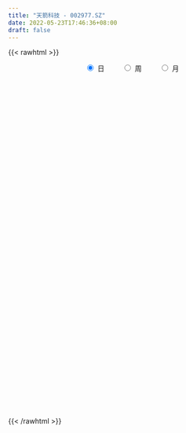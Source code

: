 ```yaml
---
title: "天箭科技 - 002977.SZ"
date: 2022-05-23T17:46:36+08:00
draft: false
---
```

{{< rawhtml >}}
    <div style="text-align: center">
        <label style="padding: 1rem;"><input style="margin-right: .5rem" type="radio" name="period" value="D" checked onclick="period_change(this)">日</label>
        <label style="padding: 1rem;"><input style="margin-right: .5rem" type="radio" name="period" value="W" onclick="period_change(this)">周</label>
        <label style="padding: 1rem;"><input style="margin-right: .5rem" type="radio" name="period" value="M" onclick="period_change(this)">月</label>
    </div>
    <div id="chart" style="height: 700px;"></div> 
    <script type="text/javascript">
        const D_v = [3990.36,6873.8,9490.39,8500.03,6428.83,5925.5,17988.05,8732.69,6877.94,9341.11,9570.0,10111.96,9122.42,12012.89,10164.73,9404.04,9633.63,6913.95,14133.4,14497.09,14227.41,9765.16,10238.2,7567.15,7766.11,8471.47,13355.0,21897.58,15871.2,10642.23,10696.4,8792.86,7034.27,9311.0,6951.6,7878.8,8602.27,5513.5,6518.17,5481.41,9604.79,6779.0,6465.0,5608.4,4874.0,6535.81,9692.03,7473.89,14607.01,10082.43,9241.81,12403.84,20054.09,19485.97,12866.94,9361.69,10085.84,26384.68,17759.75,11854.88,27457.47,25609.05,18734.8,24330.59,18148.17,17745.33,12033.8,10654.4,13664.0,13132.09,10483.58,8079.27,20840.36,16883.69,14447.06,9455.89,12258.69,10085.49,8788.61,11565.05,6374.1,8746.3,7215.76,6053.76,9301.99,10444.41,7756.73,7336.16,4095.36,6607.68,12828.22,8816.27,5085.55,4511.03,4078.0,5971.96,3369.0,5149.75,2530.75,3719.08,5044.64,3970.75,3030.66,12086.27,18234.28,9871.0,7079.97,6157.44,9066.61,9711.08,7423.78,5105.58,9348.8,5625.57,9735.72,12814.04,14547.34,9327.22,7008.79,8202.16,6377.0,24580.54,26435.7,20356.14,19111.65,12582.56,17022.89,12137.0,11227.74,9270.34,11513.4,9131.4,10377.12,8092.81,13282.0,11911.69,13274.92,9939.0,8798.12,8269.73,10564.29,9198.8,6823.75,6093.69,4384.75,7080.28,12664.57,14577.97,8288.0,7164.6,8409.0,10149.38,5961.0,12112.37,6733.0,8105.0,6538.05,9532.16,8323.82,5707.0,31675.28,21343.64,12253.0,9009.6,7080.71,6448.99,7923.0,6111.0,12796.54,10003.75,6893.11,5179.8,13628.34,16083.23,8340.88,14910.91,10462.69,9174.43,9615.01,9695.2,7042.0,7511.99,6699.4,7469.72,5912.51,5480.69,4975.96,6174.62,5379.44,4992.15,9031.84,11269.69,21258.03,13095.18,8119.19,9762.59,13828.15,8210.75,7245.0,9539.44,11808.08,12054.35,7764.78,7612.78,6733.27,7502.0,6702.22,6542.64,3781.64,4162.64,4899.0,5861.0,4742.0,5326.01,5656.99,4546.0,4577.03,4480.36,3615.63,4409.0,4749.0,3040.95,5779.27,5243.5,3751.16,3337.05,12952.57,6854.19,7539.62,6316.04,6741.11,5834.38,7369.6,7761.45,6969.5,5508.84,6977.32,7044.7,5091.3,4791.26,5968.3,7758.74,5323.77,3184.24,3988.2,4311.0,4361.0,4185.0,3774.48,2859.08]
const D_histogram = [0.0,0.0190687179,0.0837503093,0.1094559765,0.1289187594,0.1233710445,0.5176098583,0.6032360062,0.6069906543,0.6510233423,0.5544125792,0.4793874249,0.3237291847,0.3393810567,0.3325392689,0.1242138694,-0.1735946592,-0.3717215232,-0.2568202456,-0.0909176464,-0.0323642865,-0.0006950378,-0.1617570216,-0.3448244898,-0.5344928286,-0.5046246996,-0.3069384821,0.0571070057,0.1686137952,0.1992056855,0.1017191338,-0.0539351671,-0.1477823956,-0.2531550632,-0.290727775,-0.4446312263,-0.6521564275,-0.7124468598,-0.7924553817,-0.7543780305,-0.5589622998,-0.4474839939,-0.3659984148,-0.3195126528,-0.3330487929,-0.2799903874,-0.1177738118,-0.0970380582,0.1634535693,0.3215135257,0.3029681213,0.4222622655,0.5594705938,0.6630632834,0.3914764953,0.319914011,0.1438106873,0.5045913177,0.5493845784,0.5705740644,0.8815208829,1.1598522455,1.2301135821,1.2764310293,1.2468822613,0.9776743029,0.7558460172,0.4121615823,-0.0425151275,-0.3252096063,-0.4028618147,-0.5218690385,-0.2247704937,-0.1580067859,-0.2929972403,-0.4662888157,-0.7702261194,-0.9047885882,-0.9591737236,-1.1458920819,-1.2014907181,-1.2624268291,-1.2146993463,-1.1011497425,-0.8732056269,-0.6096854844,-0.4811576393,-0.5181861806,-0.4771706504,-0.5025347598,-0.793582041,-1.0228520065,-1.1779913213,-1.0997126883,-1.0854129962,-1.0980026229,-0.9787791411,-0.9928314567,-0.8672480106,-0.6032288649,-0.3382966572,-0.2294990413,-0.0584560893,0.3578334395,0.8771208396,1.2722001111,1.4720058584,1.5655830992,1.4411530492,1.3588169777,1.2396279301,1.0892756957,0.82842534,0.625612932,0.4434945593,0.581549606,0.7106949653,0.6459002624,0.600594701,0.541069076,0.3787913207,0.7634691465,0.9042762616,1.0678587946,1.1970549639,1.1292714935,0.7539332594,0.5496748797,0.437211891,0.2876279208,0.2342822035,0.114607572,-0.0833862446,-0.2369368291,-0.5072042475,-0.5302551974,-0.4572036838,-0.4454052839,-0.5615853779,-0.504273411,-0.4683485326,-0.5793851882,-0.5245898062,-0.4619810765,-0.3992569032,-0.4205250992,-0.2466667037,0.0115853928,0.1266509003,0.0422646255,-0.0198552571,-0.1846945235,-0.2644553463,-0.521593887,-0.7539873385,-0.7636025877,-0.7525938849,-0.6962496139,-0.5343609267,-0.3754907339,0.1805336249,0.5092036858,0.7701562606,0.7275319143,0.6521991343,0.5186227886,0.357551634,0.1556052942,0.1673762981,0.2980627668,0.2838783551,0.1534611709,0.2042909874,-0.1564357808,-0.4935612028,-0.9445149641,-1.2565885928,-1.5542888461,-1.7153416397,-1.7324454707,-1.6557560293,-1.4037388414,-1.1169353884,-1.0065269692,-0.8002131393,-0.5740497753,-0.3785395983,-0.1739760215,-0.0442644136,0.0924594018,0.1694025901,0.3308158221,0.5953081237,0.6545539596,0.6424607953,0.6709772195,0.6989484173,0.6328974537,0.5552457616,0.3186893238,-0.106623117,-0.5236827752,-0.6961713332,-0.6549608355,-0.5730110564,-0.6740094973,-0.5618427799,-0.3710836368,-0.2033979059,-0.0310593253,0.033762003,0.1713083527,0.2102666829,0.2149047541,0.1385863544,0.0452051794,0.0754714088,0.1546753965,0.2389882536,0.3808891566,0.4120939973,0.381552462,0.1598785039,0.1825742466,0.0900724768,0.1042331624,-0.0467520294,-0.1809069189,-0.1821961615,-0.2331038621,-0.3923217505,-0.4582996811,-0.7491510464,-1.0574188496,-1.0178848114,-0.9043357115,-0.6378821139,-0.2727887756,0.0060631284,0.2711120664,0.5244845296,0.683946835,0.8244077198,0.9054261005,0.9116056492,0.8882594678,0.8947460545,0.9009593047,0.8682459872,0.8236337619]
const D_fast = [0.0,0.0238358974,0.1094550661,0.1625247274,0.2142172002,0.2395122464,0.7631535248,0.9995886743,1.155090986,1.3618795096,1.4038718912,1.4486935931,1.3739676491,1.4744647853,1.5507578147,1.3734858826,1.0322786892,0.7412214444,0.7919176606,0.9350908482,0.9855531364,1.0170486257,0.8155473865,0.5462737958,0.2229822499,0.1266942039,0.2476458009,0.6259680401,0.7796282784,0.8600215901,0.7879648219,0.6188267292,0.4880339018,0.3193724683,0.2091178129,-0.055943445,-0.4265077531,-0.6649099004,-0.9430322676,-1.0935494241,-1.0378742684,-1.038266961,-1.0482809855,-1.0816733867,-1.1784717251,-1.1954109164,-1.0626377938,-1.0661615547,-0.7648065349,-0.526368197,-0.4691715711,-0.2443118605,0.0327641163,0.3021226267,0.1284049624,0.1368209809,-0.0033296711,0.4835987887,0.6657381941,0.8295711961,1.3608982354,1.9291926594,2.3069823916,2.672407596,2.9545793933,2.9297900106,2.8969232292,2.6562791899,2.1909736982,1.8269768179,1.6486091558,1.3991346724,1.6400405937,1.667302605,1.4590628407,1.1691990612,0.6727052277,0.3119456119,0.0177670455,-0.4554243332,-0.8113956489,-1.1879384672,-1.4438858209,-1.6056236528,-1.5959809439,-1.4848821726,-1.4766437372,-1.6432188236,-1.721495956,-1.8724937554,-2.3619365469,-2.846919514,-3.2965566591,-3.4932061983,-3.7502597552,-4.0373500376,-4.1628213411,-4.4250815208,-4.5163100774,-4.4030981478,-4.2227401045,-4.1713172489,-4.0148883192,-3.5091404306,-2.7705728206,-2.0574435213,-1.4896363094,-1.0046632938,-0.7688050815,-0.5114369086,-0.3207189736,-0.1987522841,-0.2524963048,-0.2989054799,-0.3701502127,-0.0867077646,0.220111336,0.3167916988,0.4216348126,0.4973764567,0.4297965315,1.005341644,1.3722178244,1.8027650562,2.2312249664,2.4457593694,2.2589044502,2.1920647904,2.1889047744,2.1112277844,2.116452618,2.0254298795,1.8065895017,1.59380471,1.1967362297,1.0411214804,0.9998720731,0.900319152,0.6437427135,0.5749863277,0.4938240729,0.2379411203,0.1615890507,0.1087025113,0.0716124589,-0.0547870119,0.0574047077,0.3185531523,0.4652813849,0.3914612665,0.3243775696,0.1133646723,-0.0325099871,-0.4200469995,-0.8409372857,-1.0414531818,-1.2185929502,-1.3363110827,-1.3080126272,-1.2430151178,-0.6418573527,-0.1858863704,0.2676052696,0.4068639018,0.4945809054,0.4906602568,0.4189770108,0.2559319945,0.3095470729,0.5147492333,0.5715344104,0.4794825189,0.5813850823,0.1815493689,-0.2789663538,-0.9660488561,-1.5922696331,-2.2785420979,-2.8684303014,-3.3186455001,-3.655895066,-3.7548125885,-3.7472429825,-3.8884663057,-3.8822057605,-3.7995548404,-3.6986795629,-3.5376099916,-3.418964487,-3.2591258212,-3.1398319853,-2.8957147979,-2.4823954653,-2.2595111396,-2.110989105,-1.9147283759,-1.7120200738,-1.619846674,-1.5586869256,-1.7155710325,-2.1675392526,-2.7155196045,-3.0620509959,-3.1845807071,-3.2458836921,-3.5153845073,-3.5436784849,-3.445690251,-3.3288539965,-3.1642802473,-3.0910184182,-2.9106449803,-2.8191199794,-2.7607557196,-2.8024275307,-2.8845074109,-2.8353733293,-2.7175004925,-2.573440572,-2.3363173799,-2.2020890399,-2.1372424596,-2.3189467918,-2.2506074875,-2.3205911381,-2.2803721619,-2.443045361,-2.6224269802,-2.6692652632,-2.7784489293,-3.0357472553,-3.2163001062,-3.6944392331,-4.2670617487,-4.4819989134,-4.5945337414,-4.4875506722,-4.1906545278,-3.9102868417,-3.5774598871,-3.1929662915,-2.8625172774,-2.5159544626,-2.2085795568,-1.9744985958,-1.7757799102,-1.54560681,-1.3141537336,-1.1298055543,-0.9685093391]
const D_slow = [0.0,0.0047671795,0.0257047568,0.0530687509,0.0852984408,0.1161412019,0.2455436665,0.3963526681,0.5481003317,0.7108561672,0.849459312,0.9693061682,1.0502384644,1.1350837286,1.2182185458,1.2492720132,1.2058733484,1.1129429676,1.0487379062,1.0260084946,1.0179174229,1.0177436635,0.9773044081,0.8910982856,0.7574750785,0.6313189036,0.554584283,0.5688610344,0.6110144832,0.6608159046,0.6862456881,0.6727618963,0.6358162974,0.5725275316,0.4998455878,0.3886877813,0.2256486744,0.0475369595,-0.150576886,-0.3391713936,-0.4789119685,-0.590782967,-0.6822825707,-0.7621607339,-0.8454229321,-0.915420529,-0.944863982,-0.9691234965,-0.9282601042,-0.8478817228,-0.7721396924,-0.666574126,-0.5267064776,-0.3609406567,-0.2630715329,-0.1830930301,-0.1471403583,-0.0209925289,0.1163536157,0.2589971318,0.4793773525,0.7693404139,1.0768688094,1.3959765667,1.7076971321,1.9521157078,2.1410772121,2.2441176076,2.2334888257,2.1521864242,2.0514709705,1.9210037109,1.8648110874,1.825309391,1.7520600809,1.635487877,1.4429313471,1.2167342001,0.9769407692,0.6904677487,0.3900950692,0.0744883619,-0.2291864747,-0.5044739103,-0.722775317,-0.8751966881,-0.9954860979,-1.1250326431,-1.2443253057,-1.3699589956,-1.5683545059,-1.8240675075,-2.1185653378,-2.3934935099,-2.664846759,-2.9393474147,-3.1840422,-3.4322500641,-3.6490620668,-3.799869283,-3.8844434473,-3.9418182076,-3.9564322299,-3.8669738701,-3.6476936602,-3.3296436324,-2.9616421678,-2.570246393,-2.2099581307,-1.8702538863,-1.5603469038,-1.2880279798,-1.0809216448,-0.9245184118,-0.813644772,-0.6682573705,-0.4905836292,-0.3291085636,-0.1789598884,-0.0436926194,0.0510052108,0.2418724975,0.4679415629,0.7349062615,1.0341700025,1.3164878759,1.5049711907,1.6423899107,1.7516928834,1.8235998636,1.8821704145,1.9108223075,1.8899757463,1.8307415391,1.7039404772,1.5713766778,1.4570757569,1.3457244359,1.2053280914,1.0792597387,0.9621726055,0.8173263085,0.6861788569,0.5706835878,0.470869362,0.3657380872,0.3040714113,0.3069677595,0.3386304846,0.349196641,0.3442328267,0.2980591958,0.2319453592,0.1015468875,-0.0869499471,-0.2778505941,-0.4659990653,-0.6400614688,-0.7736517005,-0.8675243839,-0.8223909777,-0.6950900562,-0.5025509911,-0.3206680125,-0.1576182289,-0.0279625318,0.0614253767,0.1003267003,0.1421707748,0.2166864665,0.2876560553,0.326021348,0.3770940949,0.3379851497,0.214594849,-0.021533892,-0.3356810403,-0.7242532518,-1.1530886617,-1.5862000294,-2.0001390367,-2.3510737471,-2.6303075941,-2.8819393365,-3.0819926213,-3.2255050651,-3.3201399647,-3.36363397,-3.3747000734,-3.351585223,-3.3092345755,-3.2265306199,-3.077703589,-2.9140650991,-2.7534499003,-2.5857055954,-2.4109684911,-2.2527441277,-2.1139326873,-2.0342603563,-2.0609161356,-2.1918368294,-2.3658796627,-2.5296198715,-2.6728726357,-2.84137501,-2.981835705,-3.0746066142,-3.1254560906,-3.133220922,-3.1247804212,-3.081953333,-3.0293866623,-2.9756604738,-2.9410138852,-2.9297125903,-2.9108447381,-2.872175889,-2.8124288256,-2.7172065364,-2.6141830371,-2.5187949216,-2.4788252957,-2.433181734,-2.4106636148,-2.3846053242,-2.3962933316,-2.4415200613,-2.4870691017,-2.5453450672,-2.6434255048,-2.7580004251,-2.9452881867,-3.2096428991,-3.464114102,-3.6901980298,-3.8496685583,-3.9178657522,-3.9163499701,-3.8485719535,-3.7174508211,-3.5464641124,-3.3403621824,-3.1140056573,-2.886104245,-2.664039378,-2.4403528644,-2.2151130383,-1.9980515415,-1.792143101]
const D_data = [['2021-05-12', 82.67, 83.0186, 81.3652, 83.1082],['2021-05-13', 83.7258, 83.3174, 83.0684, 85.6581],['2021-05-14', 83.0, 84.16, 82.01, 85.0],['2021-05-17', 85.0, 84.0, 83.16, 86.67],['2021-05-18', 83.0, 84.15, 82.5, 85.59],['2021-05-19', 83.57, 83.99, 83.56, 84.9],['2021-05-20', 83.44, 90.34, 83.3, 92.17],['2021-05-21', 91.0, 88.27, 87.26, 91.0],['2021-05-24', 87.7, 88.04, 87.05, 90.48],['2021-05-25', 88.05, 89.27, 87.08, 90.32],['2021-05-26', 90.27, 87.96, 87.75, 90.84],['2021-05-27', 87.96, 88.31, 87.11, 89.49],['2021-05-28', 88.34, 87.14, 86.9, 89.25],['2021-05-31', 86.92, 89.33, 86.88, 90.35],['2021-06-01', 89.32, 89.51, 88.36, 90.5],['2021-06-02', 89.6, 86.76, 86.5, 90.34],['2021-06-03', 86.74, 84.42, 84.38, 87.39],['2021-06-04', 83.8, 84.27, 83.69, 85.33],['2021-06-07', 84.86, 87.87, 84.53, 88.58],['2021-06-08', 87.87, 89.28, 86.7, 89.66],['2021-06-09', 89.28, 88.64, 87.79, 91.8],['2021-06-10', 88.87, 88.68, 87.18, 89.38],['2021-06-11', 88.71, 85.99, 85.34, 88.89],['2021-06-15', 85.0, 84.71, 84.19, 86.5],['2021-06-16', 84.86, 83.38, 82.82, 85.88],['2021-06-17', 84.0, 85.38, 83.38, 86.84],['2021-06-18', 85.98, 87.86, 85.59, 88.18],['2021-06-21', 86.87, 91.45, 86.42, 91.6],['2021-06-22', 91.93, 89.75, 88.45, 91.93],['2021-06-23', 89.13, 89.36, 88.29, 90.36],['2021-06-24', 89.38, 87.79, 87.62, 90.85],['2021-06-25', 87.5, 86.49, 85.61, 87.74],['2021-06-28', 86.5, 86.6, 86.02, 87.25],['2021-06-29', 86.88, 85.84, 85.66, 89.22],['2021-06-30', 85.28, 86.16, 84.2, 86.4],['2021-07-01', 86.41, 83.95, 83.88, 87.49],['2021-07-02', 84.33, 81.9, 81.65, 84.33],['2021-07-05', 81.85, 82.49, 81.08, 82.83],['2021-07-06', 82.44, 81.25, 80.9, 82.85],['2021-07-07', 81.2, 81.96, 80.51, 82.35],['2021-07-08', 81.81, 83.98, 81.5, 84.96],['2021-07-09', 84.78, 83.28, 83.09, 84.78],['2021-07-12', 83.58, 83.01, 82.31, 84.25],['2021-07-13', 83.01, 82.54, 81.81, 83.28],['2021-07-14', 81.91, 81.5, 81.0, 82.6],['2021-07-15', 81.27, 82.07, 80.8, 82.99],['2021-07-16', 82.09, 83.73, 81.17, 84.29],['2021-07-19', 84.04, 82.23, 81.5, 84.87],['2021-07-20', 81.88, 85.89, 81.56, 86.68],['2021-07-21', 86.4, 85.81, 84.71, 86.56],['2021-07-22', 85.91, 84.11, 81.25, 86.2],['2021-07-23', 83.25, 86.3, 83.25, 86.5],['2021-07-26', 87.5, 87.53, 86.66, 89.88],['2021-07-27', 87.28, 88.19, 86.6, 91.0],['2021-07-28', 88.19, 83.41, 81.0, 88.19],['2021-07-29', 84.0, 85.24, 83.5, 86.56],['2021-07-30', 85.0, 83.42, 82.52, 85.0],['2021-08-02', 83.21, 90.9, 82.6, 91.76],['2021-08-03', 91.91, 88.47, 88.1, 92.5],['2021-08-04', 88.29, 88.83, 87.88, 90.19],['2021-08-05', 89.0, 94.0, 88.56, 94.85],['2021-08-06', 93.28, 96.1, 92.0, 97.9],['2021-08-09', 94.5, 95.53, 93.93, 97.99],['2021-08-10', 95.01, 96.73, 94.5, 99.98],['2021-08-11', 98.55, 97.06, 95.58, 98.55],['2021-08-12', 97.03, 94.4, 93.02, 97.03],['2021-08-13', 94.09, 94.65, 93.19, 95.75],['2021-08-16', 94.8, 92.37, 91.9, 94.99],['2021-08-17', 92.03, 89.28, 88.55, 93.65],['2021-08-18', 87.98, 89.6, 86.01, 91.28],['2021-08-19', 89.55, 91.2, 87.69, 92.36],['2021-08-20', 90.99, 90.06, 88.7, 91.75],['2021-08-23', 90.08, 95.73, 89.89, 96.19],['2021-08-24', 94.0, 93.94, 92.68, 95.0],['2021-08-25', 93.1, 91.3, 90.74, 94.43],['2021-08-26', 91.6, 89.92, 89.5, 92.97],['2021-08-27', 89.38, 86.71, 86.45, 89.38],['2021-08-30', 86.32, 87.16, 86.32, 89.48],['2021-08-31', 87.1, 87.06, 85.07, 88.37],['2021-09-01', 87.06, 84.02, 83.2, 87.79],['2021-09-02', 83.71, 84.14, 82.68, 84.6],['2021-09-03', 84.13, 82.8, 82.32, 84.5],['2021-09-06', 82.8, 83.12, 81.7, 83.2],['2021-09-07', 83.12, 83.4, 82.8, 83.8],['2021-09-08', 83.32, 84.88, 82.88, 85.3],['2021-09-09', 84.75, 85.95, 83.14, 86.58],['2021-09-10', 85.98, 84.75, 84.11, 85.98],['2021-09-13', 84.11, 82.37, 82.3, 84.11],['2021-09-14', 82.37, 82.79, 82.14, 83.47],['2021-09-15', 82.61, 81.42, 80.98, 82.63],['2021-09-16', 81.88, 76.5, 76.41, 81.9],['2021-09-17', 77.0, 74.89, 73.75, 77.57],['2021-09-22', 73.81, 73.61, 72.22, 73.98],['2021-09-23', 73.61, 75.09, 73.23, 75.37],['2021-09-24', 75.12, 73.3, 73.25, 75.12],['2021-09-27', 73.26, 71.69, 70.56, 74.3],['2021-09-28', 71.31, 72.36, 71.31, 72.9],['2021-09-29', 71.5, 69.71, 69.68, 72.0],['2021-09-30', 69.84, 70.51, 69.84, 71.0],['2021-10-08', 70.91, 72.18, 70.91, 72.5],['2021-10-11', 72.58, 72.7, 71.88, 74.05],['2021-10-12', 72.0, 70.97, 70.43, 72.28],['2021-10-13', 70.98, 71.83, 70.01, 71.89],['2021-10-14', 75.0, 76.06, 74.62, 77.0],['2021-10-15', 75.7, 79.85, 75.21, 83.08],['2021-10-18', 79.0, 81.14, 78.82, 81.8],['2021-10-19', 81.08, 80.96, 79.83, 81.47],['2021-10-20', 81.0, 81.25, 80.0, 81.98],['2021-10-21', 80.87, 79.3, 78.5, 81.5],['2021-10-22', 79.31, 80.1, 78.0, 81.86],['2021-10-25', 79.3, 79.89, 78.57, 80.58],['2021-10-26', 79.1, 79.5, 79.0, 80.5],['2021-10-27', 80.75, 77.6, 76.51, 81.45],['2021-10-28', 76.4, 77.51, 75.31, 78.8],['2021-10-29', 77.25, 77.03, 76.42, 79.5],['2021-11-01', 77.65, 81.23, 77.3, 81.66],['2021-11-02', 82.49, 82.28, 80.61, 83.06],['2021-11-03', 81.59, 80.51, 79.0, 81.59],['2021-11-04', 80.37, 80.92, 79.55, 81.27],['2021-11-05', 80.11, 80.9, 79.11, 81.95],['2021-11-08', 80.1, 79.38, 77.39, 80.88],['2021-11-09', 79.2, 87.32, 78.51, 87.32],['2021-11-10', 89.2, 86.41, 85.7, 89.55],['2021-11-11', 86.24, 88.4, 85.01, 89.89],['2021-11-12', 88.7, 89.8, 88.13, 92.31],['2021-11-15', 89.18, 88.6, 88.0, 89.98],['2021-11-16', 88.0, 84.5, 84.24, 88.92],['2021-11-17', 84.5, 85.82, 83.0, 86.65],['2021-11-18', 85.68, 86.75, 84.58, 87.6],['2021-11-19', 86.6, 86.12, 85.13, 87.95],['2021-11-22', 86.2, 87.25, 85.31, 87.95],['2021-11-23', 87.0, 86.36, 86.0, 88.18],['2021-11-24', 87.3, 84.8, 84.6, 87.48],['2021-11-25', 85.06, 84.54, 84.48, 85.98],['2021-11-26', 83.26, 81.88, 80.8, 84.17],['2021-11-29', 80.8, 84.0, 80.5, 85.39],['2021-11-30', 84.06, 85.16, 84.05, 86.88],['2021-12-01', 85.16, 84.46, 83.85, 86.36],['2021-12-02', 84.5, 82.35, 81.8, 84.66],['2021-12-03', 82.22, 84.1, 82.22, 85.3],['2021-12-06', 84.76, 83.84, 83.63, 86.43],['2021-12-07', 83.84, 81.5, 80.8, 84.5],['2021-12-08', 81.1, 83.09, 81.1, 83.38],['2021-12-09', 83.09, 83.2, 82.01, 84.08],['2021-12-10', 83.0, 83.27, 82.12, 83.3],['2021-12-13', 83.44, 82.06, 81.69, 83.44],['2021-12-14', 82.15, 84.7, 81.6, 85.5],['2021-12-15', 84.69, 86.88, 84.1, 87.57],['2021-12-16', 86.9, 86.2, 85.77, 87.83],['2021-12-17', 86.23, 83.9, 83.66, 86.26],['2021-12-20', 83.38, 83.84, 81.21, 84.0],['2021-12-21', 82.65, 81.9, 80.88, 83.32],['2021-12-22', 81.72, 82.16, 81.02, 82.5],['2021-12-23', 81.66, 78.73, 78.25, 81.67],['2021-12-24', 78.76, 77.2, 77.08, 78.98],['2021-12-27', 76.5, 78.7, 76.17, 79.2],['2021-12-28', 78.7, 78.3, 77.28, 78.7],['2021-12-29', 77.61, 78.39, 77.08, 79.0],['2021-12-30', 78.78, 79.71, 78.1, 80.33],['2021-12-31', 80.5, 80.06, 79.05, 80.6],['2022-01-04', 80.06, 86.78, 79.59, 88.07],['2022-01-05', 86.0, 86.5, 85.67, 89.33],['2022-01-06', 86.27, 87.68, 85.81, 88.82],['2022-01-07', 87.0, 85.01, 84.8, 87.29],['2022-01-10', 84.74, 84.8, 82.63, 84.93],['2022-01-11', 84.79, 83.96, 83.65, 84.97],['2022-01-12', 83.27, 83.17, 81.18, 83.38],['2022-01-13', 83.17, 81.89, 81.6, 84.49],['2022-01-14', 81.85, 84.2, 81.46, 88.17],['2022-01-17', 84.5, 86.29, 83.64, 86.78],['2022-01-18', 86.25, 85.06, 84.2, 86.58],['2022-01-19', 84.61, 83.43, 82.88, 84.79],['2022-01-20', 83.77, 85.68, 82.75, 87.1],['2022-01-21', 85.2, 79.75, 77.11, 85.22],['2022-01-24', 80.31, 77.93, 77.5, 80.5],['2022-01-25', 78.09, 73.8, 73.61, 79.22],['2022-01-26', 74.25, 72.56, 70.28, 74.5],['2022-01-27', 72.74, 69.88, 69.85, 73.0],['2022-01-28', 70.0, 68.9, 67.5, 70.47],['2022-02-07', 68.98, 68.64, 67.33, 69.99],['2022-02-08', 68.69, 68.36, 67.05, 68.84],['2022-02-09', 68.37, 69.91, 67.91, 70.0],['2022-02-10', 70.19, 70.44, 69.3, 70.86],['2022-02-11', 70.47, 68.06, 68.01, 70.57],['2022-02-14', 67.4, 68.97, 67.31, 69.62],['2022-02-15', 68.57, 69.39, 68.2, 69.51],['2022-02-16', 69.31, 69.3, 68.37, 69.31],['2022-02-17', 69.22, 69.8, 68.58, 69.88],['2022-02-18', 69.3, 69.2, 68.68, 69.3],['2022-02-21', 69.26, 69.55, 69.2, 70.72],['2022-02-22', 70.48, 69.01, 68.69, 71.4],['2022-02-23', 69.0, 70.45, 68.6, 70.79],['2022-02-24', 70.28, 72.82, 69.9, 74.36],['2022-02-25', 71.97, 71.2, 70.52, 71.97],['2022-02-28', 71.25, 70.55, 70.27, 71.68],['2022-03-01', 70.6, 71.25, 70.02, 71.33],['2022-03-02', 71.76, 71.59, 70.85, 72.94],['2022-03-03', 71.95, 70.51, 70.18, 72.62],['2022-03-04', 70.3, 70.14, 69.5, 71.2],['2022-03-07', 70.0, 67.35, 67.17, 70.28],['2022-03-08', 67.35, 62.98, 62.9, 67.75],['2022-03-09', 63.53, 60.24, 57.52, 63.53],['2022-03-10', 61.02, 60.89, 60.51, 61.76],['2022-03-11', 60.65, 62.32, 58.01, 62.49],['2022-03-14', 62.21, 62.3, 61.15, 63.34],['2022-03-15', 62.0, 59.06, 59.02, 62.01],['2022-03-16', 59.6, 60.85, 58.3, 61.3],['2022-03-17', 61.01, 61.85, 60.7, 62.65],['2022-03-18', 61.75, 61.86, 60.9, 62.0],['2022-03-21', 62.5, 62.3, 61.56, 62.88],['2022-03-22', 61.8, 61.15, 61.0, 62.57],['2022-03-23', 61.15, 62.25, 60.67, 62.55],['2022-03-24', 61.95, 61.21, 60.94, 61.95],['2022-03-25', 61.31, 60.64, 60.59, 62.33],['2022-03-28', 60.1, 59.15, 58.4, 61.57],['2022-03-29', 59.68, 58.13, 57.78, 60.32],['2022-03-30', 58.33, 59.14, 57.91, 59.38],['2022-03-31', 59.13, 59.73, 58.91, 60.4],['2022-04-01', 59.46, 59.99, 59.12, 59.99],['2022-04-06', 59.56, 61.18, 59.51, 61.45],['2022-04-07', 60.88, 60.2, 60.01, 61.88],['2022-04-08', 60.2, 59.38, 59.0, 60.22],['2022-04-11', 59.41, 56.16, 55.91, 59.43],['2022-04-12', 56.19, 58.47, 56.05, 58.85],['2022-04-13', 58.46, 56.6, 56.58, 58.46],['2022-04-14', 56.72, 57.46, 56.72, 57.69],['2022-04-15', 57.52, 54.7, 53.16, 58.2],['2022-04-18', 54.38, 53.7, 52.8, 54.55],['2022-04-19', 53.2, 54.5, 53.2, 55.35],['2022-04-20', 54.39, 53.21, 53.01, 54.77],['2022-04-21', 52.93, 50.66, 50.6, 53.39],['2022-04-22', 50.71, 50.49, 49.73, 51.16],['2022-04-25', 49.87, 45.81, 45.81, 49.87],['2022-04-26', 45.86, 42.8, 42.5, 46.3],['2022-04-27', 42.12, 45.12, 41.5, 45.14],['2022-04-28', 45.12, 45.18, 44.1, 45.87],['2022-04-29', 45.04, 46.97, 45.04, 47.18],['2022-05-05', 46.5, 49.0, 46.31, 49.58],['2022-05-06', 47.99, 49.0, 47.01, 49.88],['2022-05-09', 49.26, 49.86, 49.05, 50.09],['2022-05-10', 49.67, 50.9, 48.6, 51.38],['2022-05-11', 51.3, 50.81, 50.71, 52.64],['2022-05-12', 51.3, 51.5, 50.81, 52.14],['2022-05-13', 51.61, 51.59, 51.24, 52.15],['2022-05-16', 51.72, 51.19, 50.65, 52.6],['2022-05-17', 50.99, 51.1, 50.51, 51.46],['2022-05-18', 51.38, 51.78, 50.92, 52.25],['2022-05-19', 50.89, 52.2, 50.6, 52.28],['2022-05-20', 52.0, 52.05, 51.57, 52.8],['2022-05-23', 52.05, 52.1, 51.26, 52.37]]
const W_v = [1363.63,80770.88,368556.9,317485.98,250753.67,244869.55,133419.0,126347.64,231474.22,201333.13,121929.95,125758.04,64089.6,99750.24,151994.43,204347.51,206962.71,141734.65,142964.2,81402.07,112441.67,79402.24,65897.0,48098.03,51276.57,62337.85,37254.0,64373.04,35624.09,14190.2,53283.81,56017.38,64809.54,49135.43,46271.97,73865.97,71319.83,66609.62,58579.53,57140.31,70520.51,44675.53,80929.05,92779.02,81454.51,64134.92,48752.28,35940.95,20761.13,36793.81,79234.33,56251.21,41113.03,72873.53,108310.7,48164.21,37034.12,35494.3,37003.17,12422.17,34371.3,47575.1,45023.43,48129.24,62861.26,37159.73,67900.27,39777.94,33896.87,33175.24,53808.98,71854.53,109065.83,90992.69,56013.34,73885.69,45559.55,40772.65,39683.69,13674.58,17021.46,3719.08,42366.6,41886.1,37239.45,51899.55,96861.03,62240.53,52396.73,52193.46,37065.28,49775.42,43364.75,38206.03,74281.52,40360.24,51788.23,52503.92,38418.31,27923.22,59646.89,47165.68,48779.43,31261.77,24990.65,22876.01,12198.95,31063.55,33285.34,34586.71,12136.0,27026.31,20619.68,2859.08]
const W_histogram = [0.0,2.2253729915,4.2286209022,4.6115617588,3.8056122647,3.32462318,1.9192758922,1.3595017232,1.4650775527,1.1534926481,0.8180740303,0.3408477385,-0.1684418089,-0.5512540774,0.0329134557,0.5205947864,2.4567507131,3.7024783249,4.758265424,4.5730109054,6.4835507987,6.1266215065,4.2794921602,2.5083666154,1.3589038998,-0.4326036783,-1.9551103656,-2.6405891119,-2.6298114844,-2.5471495744,-2.5698777425,-4.2102005449,-4.8072333176,-4.9623475825,-4.7530302457,-3.5729983288,-2.2209204318,-0.7657948463,-0.2632727464,1.1508648656,1.8131443258,1.9475246094,3.1404955606,0.6818371239,-0.4600367537,-2.5183448428,-4.0350068403,-4.1700179934,-4.1884013249,-4.4950274624,-3.2626490255,-3.2223439723,-2.6838391532,-1.6752954421,-1.9746986588,-2.075746622,-2.1371530023,-2.157358391,-2.6339367598,-3.0216867075,-2.9803874215,-2.4996081512,-2.0972820304,-1.8714820291,-1.4709734257,-0.9690308824,-0.6343847816,-0.6261865377,-0.440610593,-0.211932126,0.1675509473,0.273474146,1.1947621922,1.6743429924,1.6477261992,1.3806082593,0.9378670465,0.7800917159,0.0537337266,-0.4632743622,-0.8974888713,-0.9703753873,-0.427850021,-0.0005883944,0.12015709,0.4850752413,1.3038037419,1.5582548334,1.4063995603,1.416896473,1.3307290565,1.2786321381,0.7799232173,0.6357489548,0.8532779175,0.9165776903,0.6455059537,-0.2308376257,-0.8012735513,-1.0218840531,-0.9544537181,-0.9031264347,-1.2939318927,-1.4687237813,-1.5441135759,-1.5133525903,-1.4116689509,-1.5273832029,-1.7398167922,-1.953736486,-1.7987326226,-1.3807826123,-0.9527172224,-0.5647454106]
const W_fast = [0.0,2.7817162393,5.8421193757,7.3779506719,7.523404244,7.8735709543,6.9480426396,6.7281439014,7.199989119,7.1767773765,7.0458772662,6.653862909,6.1024629094,5.5818371215,6.1742330185,6.7920630459,9.3424066509,11.5137538439,13.7591072989,14.7171055067,18.2485330997,19.4232591842,18.6460028779,17.5019689869,16.6922322462,14.7925737486,12.7812894699,11.4356634456,10.7889882021,10.2348627184,9.5696651147,6.8767921761,5.077951074,3.6822499134,2.7033096888,2.9900920236,3.7869398126,5.0506166865,5.4873205998,7.1891744282,8.3047399698,8.9260014059,10.9040962472,8.6158970915,7.3590140255,4.6711197256,2.145706018,0.9681903666,-0.0972932962,-1.5276762992,-1.1109601187,-1.8762410585,-2.0086960278,-1.4189761772,-2.2120540587,-2.8320386773,-3.4277333082,-3.9872782947,-5.1223408533,-6.2655124779,-6.9693100473,-7.1134328148,-7.2354272017,-7.4774977076,-7.4447324606,-7.1850476379,-7.0089977325,-7.1573461231,-7.0819228265,-6.9062273911,-6.484856581,-6.3105648457,-5.0905862515,-4.1924197032,-3.8071049466,-3.7290708217,-3.9373452728,-3.9000976744,-4.6130222321,-5.2458489114,-5.9044356384,-6.2199160013,-5.7843531402,-5.3572386122,-5.2064538553,-4.7202668936,-3.5755874576,-2.9315726578,-2.7318280407,-2.3671070098,-2.1205921621,-1.853031046,-2.1567591625,-2.1419961863,-1.7111477442,-1.4187035489,-1.528398797,-2.4624517829,-3.2332060962,-3.7092876113,-3.8804707059,-4.0549250312,-4.7692134624,-5.3111862963,-5.7726044848,-6.1201816469,-6.3714152451,-6.8689752979,-7.5163630852,-8.2187169005,-8.5133961928,-8.4406418355,-8.2507557513,-8.003970292]
const W_slow = [0.0,0.5563432479,1.6134984734,2.7663889131,3.7177919793,4.5489477743,5.0287667474,5.3686421782,5.7349115663,6.0232847284,6.2278032359,6.3130151706,6.2709047183,6.133091199,6.1413195629,6.2714682595,6.8856559378,7.811275519,9.000841875,10.1440946013,11.764982301,13.2966376776,14.3665107177,14.9936023715,15.3333283465,15.2251774269,14.7363998355,14.0762525575,13.4187996864,12.7820122928,12.1395428572,11.086992721,9.8851843916,8.6445974959,7.4563399345,6.5630903523,6.0078602444,5.8164115328,5.7505933462,6.0383095626,6.4915956441,6.9784767964,7.7636006866,7.9340599676,7.8190507791,7.1894645684,6.1807128584,5.13820836,4.0911080288,2.9673511632,2.1516889068,1.3461029137,0.6751431254,0.2563192649,-0.2373553998,-0.7562920553,-1.2905803059,-1.8299199036,-2.4884040936,-3.2438257705,-3.9889226258,-4.6138246636,-5.1381451712,-5.6060156785,-5.9737590349,-6.2160167555,-6.3746129509,-6.5311595854,-6.6413122336,-6.6942952651,-6.6524075283,-6.5840389918,-6.2853484437,-5.8667626956,-5.4548311458,-5.109679081,-4.8752123193,-4.6801893904,-4.6667559587,-4.7825745493,-5.0069467671,-5.2495406139,-5.3565031192,-5.3566502178,-5.3266109453,-5.205342135,-4.8793911995,-4.4898274911,-4.1382276011,-3.7840034828,-3.4513212187,-3.1316631841,-2.9366823798,-2.7777451411,-2.5644256617,-2.3352812392,-2.1739047507,-2.2316141572,-2.431932545,-2.6874035582,-2.9260169878,-3.1517985965,-3.4752815696,-3.842462515,-4.2284909089,-4.6068290565,-4.9597462942,-5.341592095,-5.776546293,-6.2649804145,-6.7146635702,-7.0598592232,-7.2980385288,-7.4392248815]
const W_data = [['2020-03-20', 35.7654, 57.1173, 35.7654, 57.1173],['2020-03-27', 62.833, 91.9881, 62.833, 91.9881],['2020-04-03', 86.4811, 103.4294, 79.6024, 103.4294],['2020-04-10', 106.3618, 93.4592, 93.002, 114.8111],['2020-04-17', 90.0596, 81.2525, 79.7515, 91.7495],['2020-04-24', 80.3181, 85.2883, 78.4294, 88.0616],['2020-04-30', 82.6044, 71.3718, 69.4732, 83.4891],['2020-05-08', 70.6064, 78.6978, 69.9404, 81.3917],['2020-05-15', 80.328, 87.7336, 78.827, 90.0398],['2020-05-22', 88.7674, 83.837, 81.8787, 96.3022],['2020-05-29', 82.505, 83.4493, 75.5467, 85.4374],['2020-06-05', 83.161, 80.8273, 80.5983, 89.6322],['2020-06-12', 81.3552, 78.7158, 76.405, 82.2716],['2020-06-19', 78.0185, 78.4767, 75.2098, 82.6003],['2020-06-24', 81.7736, 91.8135, 81.7736, 94.0944],['2020-07-03', 94.2139, 94.6223, 93.427, 103.3375],['2020-07-10', 94.4529, 121.495, 94.2239, 132.023],['2020-07-17', 121.6046, 125.001, 109.3435, 129.0449],['2020-07-24', 130.4791, 133.4672, 126.495, 147.5908],['2020-07-31', 131.0269, 125.3894, 120.5189, 134.1644],['2020-08-07', 126.495, 162.3519, 126.495, 169.3241],['2020-08-14', 158.2483, 145.0012, 136.266, 170.3201],['2020-08-21', 145.3796, 126.495, 123.9153, 147.2721],['2020-08-28', 127.7799, 122.4512, 118.6962, 129.8815],['2020-09-04', 122.491, 126.0369, 121.7141, 132.4911],['2020-09-11', 126.4552, 112.5607, 106.206, 133.4672],['2020-09-18', 112.5607, 108.1184, 104.0845, 114.5527],['2020-09-25', 108.706, 112.8296, 108.706, 121.505],['2020-09-30', 112.4909, 119.5727, 110.6782, 122.5109],['2020-10-09', 119.7719, 120.5189, 117.5308, 123.507],['2020-10-16', 120.2101, 119.0846, 115.5487, 125.8775],['2020-10-23', 119.5229, 93.2278, 92.441, 121.5149],['2020-10-30', 92.6103, 98.1083, 89.5226, 105.1801],['2020-11-06', 98.1083, 99.0048, 94.6322, 103.2678],['2020-11-13', 99.1044, 100.9669, 95.937, 105.2299],['2020-11-20', 100.439, 114.5627, 98.2578, 117.4511],['2020-11-27', 109.5626, 122.1623, 108.9152, 125.24],['2020-12-04', 120.0209, 130.7182, 117.2519, 133.8656],['2020-12-11', 129.4731, 124.503, 121.1265, 142.4314],['2020-12-18', 124.503, 142.3318, 121.5946, 144.4235],['2020-12-25', 140.4194, 140.6286, 130.3596, 148.0589],['2020-12-31', 141.4354, 138.6465, 126.7938, 144.1047],['2021-01-08', 141.9334, 158.6168, 139.0449, 165.34],['2021-01-15', 160.3399, 112.0626, 108.4471, 160.3399],['2021-01-22', 112.5507, 120.0109, 110.5586, 129.7022],['2021-01-29', 122.2918, 99.7119, 97.1123, 122.501],['2021-02-05', 99.6024, 95.1203, 94.6223, 106.7738],['2021-02-10', 94.951, 105.469, 91.2358, 106.963],['2021-02-19', 105.3793, 103.8156, 101.196, 110.5586],['2021-02-26', 103.8156, 96.3354, 95.6183, 104.6223],['2021-03-05', 96.6143, 115.3894, 96.6143, 119.5727],['2021-03-12', 115.3794, 101.5446, 98.4868, 119.2241],['2021-03-19', 101.3056, 107.1323, 93.5266, 107.1323],['2021-03-26', 109.5626, 115.5388, 105.5785, 123.5169],['2021-04-02', 112.1921, 99.6024, 94.6322, 114.4929],['2021-04-09', 100.5088, 99.3036, 96.7438, 104.4032],['2021-04-16', 98.8354, 97.5207, 95.2199, 99.1841],['2021-04-23', 97.5904, 95.8673, 95.2199, 99.6024],['2021-04-30', 96.1163, 86.5644, 84.8612, 96.5944],['2021-05-07', 86.3055, 82.6501, 82.6202, 88.3872],['2021-05-14', 82.6501, 84.16, 79.6919, 85.6581],['2021-05-21', 85.0, 88.27, 82.5, 92.17],['2021-05-28', 87.7, 87.14, 86.9, 90.84],['2021-06-04', 86.92, 84.27, 83.69, 90.5],['2021-06-11', 84.86, 85.99, 84.53, 91.8],['2021-06-18', 85.0, 87.86, 82.82, 88.18],['2021-06-25', 86.87, 86.49, 85.61, 91.93],['2021-07-02', 86.5, 81.9, 81.65, 89.22],['2021-07-09', 81.85, 83.28, 80.51, 84.96],['2021-07-16', 83.58, 83.73, 80.8, 84.29],['2021-07-23', 84.04, 86.3, 81.25, 86.68],['2021-07-30', 87.5, 83.42, 81.0, 91.0],['2021-08-06', 83.21, 96.1, 82.6, 97.9],['2021-08-13', 94.5, 94.65, 93.02, 99.98],['2021-08-20', 94.8, 90.06, 86.01, 94.99],['2021-08-27', 90.08, 86.71, 86.45, 96.19],['2021-09-03', 86.32, 82.8, 82.32, 89.48],['2021-09-10', 82.8, 84.75, 81.7, 86.58],['2021-09-17', 84.11, 74.89, 73.75, 84.11],['2021-09-24', 73.81, 73.3, 72.22, 75.37],['2021-09-30', 73.26, 70.51, 69.68, 74.3],['2021-10-08', 70.91, 72.18, 70.91, 72.5],['2021-10-15', 72.58, 79.85, 70.01, 83.08],['2021-10-22', 79.0, 80.1, 78.0, 81.98],['2021-10-29', 79.3, 77.03, 75.31, 81.45],['2021-11-05', 77.65, 80.9, 77.3, 83.06],['2021-11-12', 80.1, 89.8, 77.39, 92.31],['2021-11-19', 89.18, 86.12, 83.0, 89.98],['2021-11-26', 86.2, 81.88, 80.8, 88.18],['2021-12-03', 80.8, 84.1, 80.5, 86.88],['2021-12-10', 84.76, 83.27, 80.8, 86.43],['2021-12-17', 83.44, 83.9, 81.6, 87.83],['2021-12-24', 83.38, 77.2, 77.08, 84.0],['2021-12-31', 76.5, 80.06, 76.17, 80.6],['2022-01-07', 80.06, 85.01, 79.59, 89.33],['2022-01-14', 84.74, 84.2, 81.18, 88.17],['2022-01-21', 84.5, 79.75, 77.11, 87.1],['2022-01-28', 80.31, 68.9, 67.5, 80.5],['2022-02-11', 68.98, 68.06, 67.05, 70.86],['2022-02-18', 67.4, 69.2, 67.31, 69.88],['2022-02-25', 69.26, 71.2, 68.6, 74.36],['2022-03-04', 71.25, 70.14, 69.5, 72.94],['2022-03-11', 70.0, 62.32, 57.52, 70.28],['2022-03-18', 62.21, 61.86, 58.3, 63.34],['2022-03-25', 62.5, 60.64, 60.59, 62.88],['2022-04-01', 60.1, 59.99, 57.78, 61.57],['2022-04-08', 59.56, 59.38, 59.0, 61.88],['2022-04-15', 59.41, 54.7, 53.16, 59.43],['2022-04-22', 54.38, 50.49, 49.73, 55.35],['2022-04-29', 49.87, 46.97, 41.5, 49.87],['2022-05-06', 46.5, 49.0, 46.31, 49.88],['2022-05-13', 49.26, 51.59, 48.6, 52.64],['2022-05-20', 51.72, 52.05, 50.51, 52.8],['2022-05-27', 52.05, 52.1, 51.26, 52.37]]
const M_v = [248757.85,1148461.7600000002,681084.9399999998,533852.47,685150.9800000001,318905.94,237798.55,188300.93,254304.2,283814.4999999999,319297.4999999999,142248.17,322567.5599999999,192911.04,151404.89,227334.48,209216.69,348831.65,137837.83,125211.23,288584.45,195418.33,218933.91,134107.61,163338.72,114750.18,62641.07]
const M_histogram = [0.0,-0.7612426211,-0.4259762915,0.7135585558,3.1636296591,4.6601623132,4.8330567064,3.2904909299,3.4818715358,4.5971578504,2.5168104938,0.8060556595,-0.07859855,-1.6047239452,-2.358071604,-2.9609870227,-3.4038183213,-3.3081833608,-4.161000137,-4.0818247573,-3.3105955112,-2.9827915958,-3.3300387675,-3.2570975065,-3.7129966616,-4.5918073545,-4.5374584339]
const M_fast = [0.0,-0.9515532764,-0.7227810196,0.5951434666,3.8361219847,6.497695217,7.8788537869,7.1589107429,8.2207592327,10.4853350099,9.0341902767,7.5249493573,6.6206455104,4.6933391288,3.3504735691,2.0073113947,0.7135255157,-0.017885364,-1.9109521745,-2.8522329841,-2.9086526157,-3.3265465993,-4.5063034628,-5.2476365785,-6.6317848991,-8.6585474305,-9.7385631184]
const M_slow = [0.0,-0.1903106553,-0.2968047281,-0.1184150892,0.6724923256,1.8375329039,3.0457970805,3.868419813,4.7388876969,5.8881771595,6.5173797829,6.7188936978,6.6992440603,6.298063074,5.708545173,4.9682984174,4.117343837,3.2902979968,2.2500479626,1.2295917732,0.4019428954,-0.3437550035,-1.1762646954,-1.990539072,-2.9187882374,-4.066740076,-5.2011046845]
const M_data = [['2020-03-31', 35.7654, 83.3002, 35.7654, 97.4155],['2020-04-30', 80.6561, 71.3718, 69.4732, 114.8111],['2020-05-29', 70.6064, 83.4493, 69.9404, 96.3022],['2020-06-30', 83.161, 97.6203, 75.2098, 100.9968],['2020-07-31', 97.6203, 125.3894, 93.427, 147.5908],['2020-08-31', 126.495, 127.4711, 118.6962, 170.3201],['2020-09-30', 128.4871, 119.5727, 104.0845, 133.4672],['2020-10-30', 119.7719, 98.1083, 89.5226, 125.8775],['2020-11-30', 98.1083, 119.5129, 94.6322, 125.24],['2020-12-31', 118.5866, 138.6465, 117.2519, 148.0589],['2021-01-29', 141.9334, 99.7119, 97.1123, 165.34],['2021-02-26', 99.6024, 96.3354, 91.2358, 110.5586],['2021-03-31', 96.6143, 100.8972, 93.5266, 123.5169],['2021-04-30', 94.9211, 86.5644, 84.8612, 104.4032],['2021-05-31', 86.3055, 89.33, 79.6919, 92.17],['2021-06-30', 89.32, 86.16, 82.82, 91.93],['2021-07-30', 86.41, 83.42, 80.51, 91.0],['2021-08-31', 83.21, 87.06, 82.6, 99.98],['2021-09-30', 87.06, 70.51, 69.68, 87.79],['2021-10-29', 70.91, 77.03, 70.01, 83.08],['2021-11-30', 77.65, 85.16, 77.3, 92.31],['2021-12-31', 85.16, 80.06, 76.17, 87.83],['2022-01-28', 80.06, 68.9, 67.5, 89.33],['2022-02-28', 68.98, 70.55, 67.05, 74.36],['2022-03-31', 70.6, 59.73, 57.52, 72.94],['2022-04-29', 59.46, 46.97, 41.5, 61.88],['2022-05-31', 46.5, 52.1, 46.31, 52.8]]
        const D_a = [null,null,null,null,null,null,92.17,null,null,null,null,null,null,null,null,null,null,null,null,null,null,null,null,null,82.82,null,null,null,91.93,null,null,null,null,null,null,null,null,null,null,80.51,null,null,null,null,null,null,null,null,null,null,null,null,null,null,null,null,null,null,null,null,null,null,null,99.98,null,null,null,null,null,null,null,null,null,null,null,null,null,null,null,null,null,null,null,null,null,null,null,null,null,null,null,null,null,null,null,null,null,69.68,null,null,null,null,null,null,83.08,null,null,null,null,null,null,null,null,75.31,null,null,null,null,null,null,null,null,null,null,92.31,null,null,null,null,null,null,null,null,null,null,80.5,null,null,null,null,86.43,null,null,null,null,null,null,null,null,null,null,null,null,null,null,76.17,null,null,null,null,null,89.33,null,null,null,null,null,null,null,null,null,null,null,null,null,null,null,null,null,null,67.05,null,null,null,null,null,null,null,null,null,null,null,74.36,null,null,null,null,null,null,null,null,57.52,null,null,null,null,null,null,null,62.88,null,null,null,null,null,57.78,null,null,null,null,61.88,null,null,null,null,null,null,null,null,null,null,null,null,null,41.5,null,null,null,null,null,null,null,null,null,null,null,null,null,52.8,null]
const W_a = [null,null,null,114.8111,null,null,null,null,null,null,null,null,null,75.2098,null,null,null,null,null,null,null,170.3201,null,null,null,null,null,null,null,null,null,null,89.5226,null,null,null,null,null,null,null,null,null,165.34,null,null,null,null,91.2358,null,null,null,null,null,123.5169,null,null,null,null,null,null,79.6919,null,null,null,null,null,null,null,null,null,null,null,null,99.98,null,null,null,null,null,null,69.68,null,null,null,null,null,92.31,null,null,null,null,null,null,null,null,null,null,null,null,null,null,null,null,null,null,null,null,null,null,41.5,null,null,null,null]
const M_a = [null,null,null,null,null,170.3201,null,null,null,null,null,null,null,null,null,null,null,null,69.68,null,null,null,null,null,null,null,null]
        const D_b = [[{ coord: ['2021-05-20', 91.93] }, { coord: ['2022-01-05', 82.82] }],[{ coord: ['2022-03-09', 61.88] }, { coord: ['2022-04-07', 57.78] }]]
const W_b = [[{ coord: ['2020-04-10', 114.8111] }, { coord: ['2021-11-12', 89.5226] }]]
const M_b = []
    </script>
{{< /rawhtml >}}